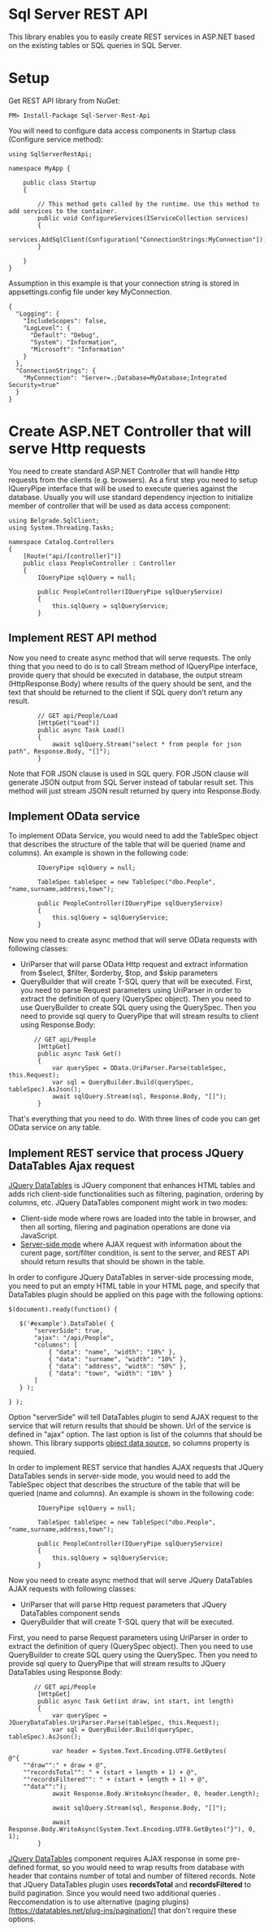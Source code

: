 ﻿# Sql Server REST API

This library enables you to easily create REST services in ASP.NET based on the existing tables or SQL queries in SQL Server.

# Setup

Get REST API library from NuGet:
```
PM> Install-Package Sql-Server-Rest-Api
```

You will need to configure data access components in Startup class (Configure service method):

```
using SqlServerRestApi;

namespace MyApp {

    public class Startup
    {

        // This method gets called by the runtime. Use this method to add services to the container.
        public void ConfigureServices(IServiceCollection services)
        {
            services.AddSqlClient(Configuration["ConnectionStrings:MyConnection"]);
        }

	}
}
```
Assumption in this example is that your connection string is stored in appsettings.config file under key MyConnection.

```
{
  "Logging": {
    "IncludeScopes": false,  
    "LogLevel": {
      "Default": "Debug",
      "System": "Information",
      "Microsoft": "Information"
    }
  },
  "ConnectionStrings": {
    "MyConnection": "Server=.;Database=MyDatabase;Integrated Security=true"
  }
}
```

# Create ASP.NET Controller that will serve Http requests

You need to create standard ASP.NET Controller that will handle Http requests from the clients (e.g. browsers).
As a first step you need to setup IQueryPipe interface that will be used to execute queries against the database. Usually you will use standard dependency injection to initialize member of controller that will be used as data access component:

```
using Belgrade.SqlClient;
using System.Threading.Tasks;

namespace Catalog.Controllers
{
    [Route("api/[controller]")]
    public class PeopleController : Controller
    {
        IQueryPipe sqlQuery = null;

        public PeopleController(IQueryPipe sqlQueryService)
        {
            this.sqlQuery = sqlQueryService;
        }

```

## Implement REST API method

Now you need to create async method that will serve requests. The only thing that you need to do is to call Stream method of IQueryPipe interface, provide query that should be executed in database, the output stream (HttpResponse.Body) where results of the query should be sent, and the text that should be returned to the client if SQL query don't return any result.

```
        // GET api/People/Load
        [HttpGet("Load")]
        public async Task Load()
        {
            await sqlQuery.Stream("select * from people for json path", Response.Body, "[]");
        }
```

Note that FOR JSON clause is used in SQL query. FOR JSON clause will generate JSON output from SQL Server instead of tabular result set. This method will just stream JSON result returned by query into Response.Body.

## Implement OData service

To implement OData Service, you would need to add the TableSpec object that describes the structure of the table that will be queried (name and columns). An example is shown in the following code:
```
        IQueryPipe sqlQuery = null;
        
        TableSpec tableSpec = new TableSpec("dbo.People", "name,surname,address,town");
        
        public PeopleController(IQueryPipe sqlQueryService)
        {
            this.sqlQuery = sqlQueryService;
        }
```

Now you need to create async method that will serve OData requests with following classes:
 - UriParser that will parse OData Http request and extract information from $select, $filter, $orderby, $top, and $skip parameters
 - QueryBuilder that will create T-SQL query that will be executed. 
First, you need to parse Request parameters using UriParser in order to extract the definition of query (QuerySpec object). Then you need to use QueryBuilder to create SQL query using the QuerySpec. Then you need to provide sql query to QueryPipe that will stream results to client using Response.Body:

```
       // GET api/People
        [HttpGet]
        public async Task Get()
        {            
            var querySpec = OData.UriParser.Parse(tableSpec, this.Request);
            var sql = QueryBuilder.Build(querySpec, tableSpec).AsJson();
            await sqlQuery.Stream(sql, Response.Body, "[]");
        }
 ```

That's everything that you need to do. With three lines of code you can get OData service on any table.

## Implement REST service that process JQuery DataTables Ajax request

[JQuery DataTables](https://datatables.net/) is JQuery component that enhances HTML tables and adds rich client-side functionalities such as filtering, pagination, ordering by columns, etc. JQuery DataTables component might work in two modes:
 - Client-side mode where rows are loaded into the table in browser, and then all sorting, filering and pagination operations are done via JavaScript.
 - [Server-side mode](https://datatables.net/examples/data_sources/server_side.html) where AJAX request with information about the curent page, sort/filter condition, is sent to the server, and REST API should return results that should be shown in the table.

 In order to configure JQuery DataTables in server-side processing mode, you need to put an empty HTML table in your HTML page, and specify that DataTables plugin should be applied on this page with the following options:
 ```
$(document).ready(function() {

    $('#example').DataTable( {
        "serverSide": true,
        "ajax": "/api/People",
        "columns": [
            { "data": "name", "width": "10%" },
            { "data": "surname", "width": "10%" },
            { "data": "address", "width": "50%" },
            { "data": "town", "width": "10%" }
        ]
    } );

} );
```
Option "serverSide" will tell DataTables plugin to send AJAX request to the service that will return results that should be shown. Url of the service is defined in "ajax" option.
The last option is list of the columns that should be shown. This library supports [object data source](https://datatables.net/examples/ajax/objects.html), so columns property is requied.

In order to implement REST service that handles AJAX requests that JQuery DataTables sends in server-side mode, you would need to add the TableSpec object that describes the structure of the table that will be queried (name and columns). An example is shown in the following code:
```
        IQueryPipe sqlQuery = null;
        
        TableSpec tableSpec = new TableSpec("dbo.People", "name,surname,address,town");
        
        public PeopleController(IQueryPipe sqlQueryService)
        {
            this.sqlQuery = sqlQueryService;
        }
```

Now you need to create async method that will serve JQuery DataTables AJAX requests with following classes:
 - UriParser that will parse Http request parameters that JQuery DataTables component sends
 - QueryBuilder that will create T-SQL query that will be executed. 

First, you need to parse Request parameters using UriParser in order to extract the definition of query (QuerySpec object). Then you need to use QueryBuilder to create SQL query using the QuerySpec. Then you need to provide sql query to QueryPipe that will stream results to JQuery DataTables using Response.Body:

```
       // GET api/People
        [HttpGet]
        public async Task Get(int draw, int start, int length)
        {            
            var querySpec = JQueryDataTables.UriParser.Parse(tableSpec, this.Request);
            var sql = QueryBuilder.Build(querySpec, tableSpec).AsJson();
            
            var header = System.Text.Encoding.UTF8.GetBytes(
@"{
    ""draw"":" + draw + @",
    ""recordsTotal"": " + (start + length + 1) + @",
    ""recordsFiltered"": " + (start + length + 1) + @",
    ""data"":");
            await Response.Body.WriteAsync(header, 0, header.Length);

            await sqlQuery.Stream(sql, Response.Body, "[]");

            await Response.Body.WriteAsync(System.Text.Encoding.UTF8.GetBytes("}"), 0, 1);
        }
 ```
 [JQuery DataTables](https://datatables.net/) component requires AJAX response in some pre-defined format, so you would need to wrap results from database with header that contains number of total and number of filtered records.
 Note that JQuery DataTables plugin uses **recordsTotal** and **recordsFiltered** to build pagination. Since you would need two additional queries . Reccomendation is to use alternative (paging plugins)[https://datatables.net/plug-ins/pagination/]
 that don't require these options.

